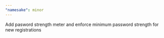 ```yaml
---
"namesake": minor
---
```


Add pasword strength meter and enforce minimum password strength for new registrations
